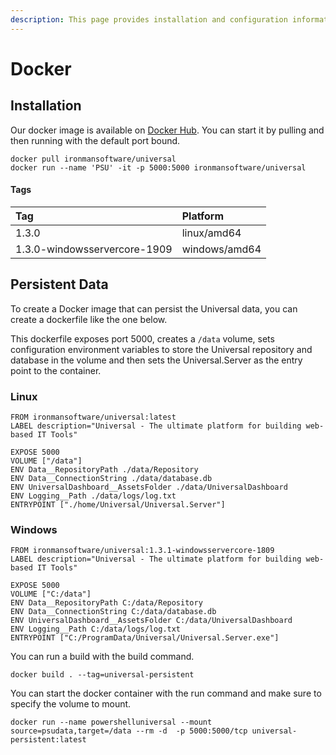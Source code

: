```yaml
---
description: This page provides installation and configuration information for Docker.
---
```


# Docker

## Installation

Our docker image is available on [Docker Hub](https://hub.docker.com/r/ironmansoftware/universal). You can start it by pulling and then running with the default port bound. 

```docker
docker pull ironmansoftware/universal
docker run --name 'PSU' -it -p 5000:5000 ironmansoftware/universal 
```

#### Tags

| Tag | Platform |
| :--- | :--- |
| 1.3.0 | linux/amd64 |
| 1.3.0-windowsservercore-1909 | windows/amd64 |

## Persistent Data

To create a Docker image that can persist the Universal data, you can create a dockerfile like the one below. 

This dockerfile exposes port 5000, creates a `/data` volume, sets configuration environment variables to store the Universal repository and database in the volume and then sets the Universal.Server as the entry point to the container. 

### Linux

```docker
FROM ironmansoftware/universal:latest
LABEL description="Universal - The ultimate platform for building web-based IT Tools" 

EXPOSE 5000
VOLUME ["/data"]
ENV Data__RepositoryPath ./data/Repository
ENV Data__ConnectionString ./data/database.db
ENV UniversalDashboard__AssetsFolder ./data/UniversalDashboard 
ENV Logging__Path ./data/logs/log.txt
ENTRYPOINT ["./home/Universal/Universal.Server"]
```

### Windows

```docker
FROM ironmansoftware/universal:1.3.1-windowsservercore-1809
LABEL description="Universal - The ultimate platform for building web-based IT Tools" 

EXPOSE 5000
VOLUME ["C:/data"]
ENV Data__RepositoryPath C:/data/Repository
ENV Data__ConnectionString C:/data/database.db
ENV UniversalDashboard__AssetsFolder C:/data/UniversalDashboard 
ENV Logging__Path C:/data/logs/log.txt
ENTRYPOINT ["C:/ProgramData/Universal/Universal.Server.exe"]
```

You can run a build with the build command.

```docker
docker build . --tag=universal-persistent
```

You can start the docker container with the run command and make sure to specify the volume to mount. 

```docker
docker run --name powershelluniversal --mount source=psudata,target=/data --rm -d  -p 5000:5000/tcp universal-persistent:latest
```

